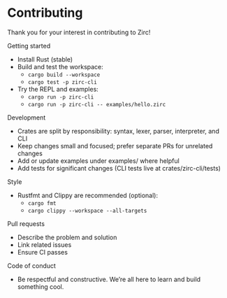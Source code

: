 # Contributing

Thank you for your interest in contributing to Zirc!

Getting started
- Install Rust (stable)
- Build and test the workspace:
  - `cargo build --workspace`
  - `cargo test -p zirc-cli`
- Try the REPL and examples:
  - `cargo run -p zirc-cli`
  - `cargo run -p zirc-cli -- examples/hello.zirc`

Development
- Crates are split by responsibility: syntax, lexer, parser, interpreter, and CLI
- Keep changes small and focused; prefer separate PRs for unrelated changes
- Add or update examples under examples/ where helpful
- Add tests for significant changes (CLI tests live at crates/zirc-cli/tests)

Style
- Rustfmt and Clippy are recommended (optional):
  - `cargo fmt`
  - `cargo clippy --workspace --all-targets`

Pull requests
- Describe the problem and solution
- Link related issues
- Ensure CI passes

Code of conduct
- Be respectful and constructive. We’re all here to learn and build something cool.

